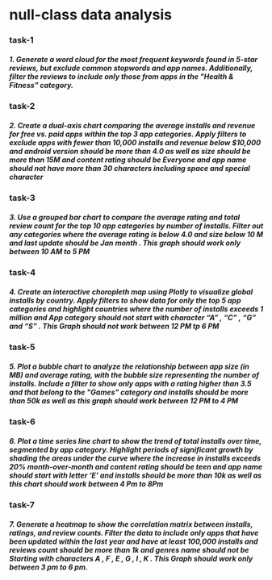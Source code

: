 # null-class data analysis

### task-1
##### 1. Generate a word cloud for the most frequent keywords found in 5-star reviews, but exclude common stopwords and app names. Additionally, filter the reviews to include only those from apps in the "Health & Fitness" category.

### task-2
##### 2. Create a dual-axis chart comparing the average installs and revenue for free vs. paid apps within the top 3 app categories. Apply filters to exclude apps with fewer than 10,000 installs and revenue below $10,000 and android version should be more than 4.0 as well as size should be more than 15M and content rating should be Everyone and app name should not have more than 30 characters including space and special character

### task-3
##### 3. Use a grouped bar chart to compare the average rating and total review count for the top 10 app categories by number of installs. Filter out any categories where the average rating is below 4.0 and size below 10 M and last update should be Jan month . This graph should work only between 10 AM to 5 PM

### task-4
##### 4. Create an interactive choropleth map using Plotly to visualize global installs by country. Apply filters to show data for only the top 5 app categories and highlight countries where the number of installs exceeds 1 million and App category should not start with character “A” , “C” , “G” and “S” . This Graph should not work between 12 PM tp 6 PM

### task-5
##### 5. Plot a bubble chart to analyze the relationship between app size (in MB) and average rating, with the bubble size representing the number of installs. Include a filter to show only apps with a rating higher than 3.5 and that belong to the "Games" category and installs should be more than 50k as well as this graph should work between 12 PM to 4 PM

### task-6
##### 6. Plot a time series line chart to show the trend of total installs over time, segmented by app category. Highlight periods of significant growth by shading the areas under the curve where the increase in installs exceeds 20% month-over-month and content rating should be teen and app name should start with letter ‘E’ and installs should be more than 10k as well as this chart should work between 4 Pm to 8Pm

### task-7
##### 7. Generate a heatmap to show the correlation matrix between installs, ratings, and review counts. Filter the data to include only apps that have been updated within the last year and have at least 100,000 installs and reviews count should be more than 1k and genres name should not be Starting with characters A , F , E , G , I , K . This Graph should work only between 3 pm to 6 pm.

